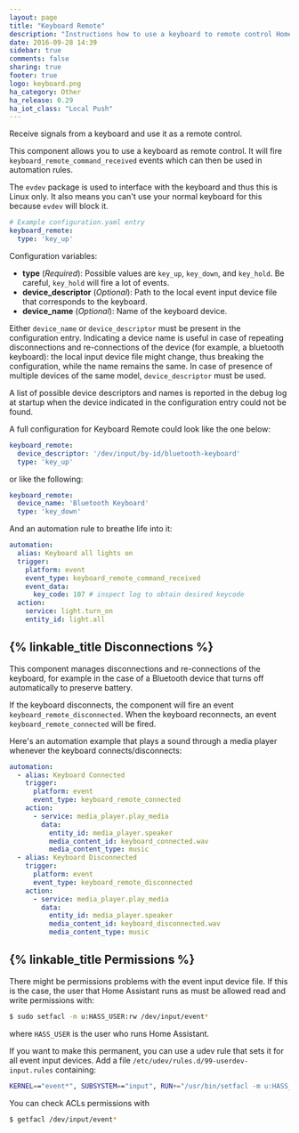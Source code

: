 ```yaml
---
layout: page
title: "Keyboard Remote"
description: "Instructions how to use a keyboard to remote control Home Assistant."
date: 2016-09-28 14:39
sidebar: true
comments: false
sharing: true
footer: true
logo: keyboard.png
ha_category: Other
ha_release: 0.29
ha_iot_class: "Local Push"
---
```


Receive signals from a keyboard and use it as a remote control.

This component allows you to use a keyboard as remote control. It will fire `keyboard_remote_command_received` events which can then be used in automation rules. 

The `evdev` package is used to interface with the keyboard and thus this is Linux only. It also means you can't use your normal keyboard for this because `evdev` will block it.


```yaml
# Example configuration.yaml entry
keyboard_remote:
  type: 'key_up'
```

Configuration variables:

- **type** (*Required*): Possible values are `key_up`, `key_down`, and `key_hold`. Be careful, `key_hold` will fire a lot of events.
- **device_descriptor** (*Optional*): Path to the local event input device file that corresponds to the keyboard.
- **device_name** (*Optional*): Name of the keyboard device.

Either `device_name` or `device_descriptor` must be present in the configuration entry. Indicating a device name is useful in case of repeating disconnections and re-connections of the device (for example, a bluetooth keyboard): the local input device file might change, thus breaking the configuration, while the name remains the same.
In case of presence of multiple devices of the same model, `device_descriptor` must be used.

A list of possible device descriptors and names is reported in the debug log at startup when the device indicated in the configuration entry could not be found.

A full configuration for Keyboard Remote could look like the one below:

```yaml
keyboard_remote:
  device_descriptor: '/dev/input/by-id/bluetooth-keyboard'
  type: 'key_up'
```

or like the following:

```yaml
keyboard_remote:
  device_name: 'Bluetooth Keyboard'
  type: 'key_down'
```

And an automation rule to breathe life into it:

```yaml
automation:
  alias: Keyboard all lights on
  trigger:
    platform: event
    event_type: keyboard_remote_command_received
    event_data:
      key_code: 107 # inspect log to obtain desired keycode
  action:
    service: light.turn_on
    entity_id: light.all
```

## {% linkable_title Disconnections %}
This component manages disconnections and re-connections of the keyboard, for example in the case of a Bluetooth device that turns off automatically to preserve battery.

If the keyboard disconnects, the component will fire an event `keyboard_remote_disconnected`.
When the keyboard reconnects, an event `keyboard_remote_connected` will be fired.

Here's an automation example that plays a sound through a media player whenever the keyboard connects/disconnects:
```yaml
automation:
  - alias: Keyboard Connected
    trigger:
      platform: event
      event_type: keyboard_remote_connected
    action:
      - service: media_player.play_media
        data:
          entity_id: media_player.speaker
          media_content_id: keyboard_connected.wav
          media_content_type: music
  - alias: Keyboard Disconnected
    trigger:
      platform: event
      event_type: keyboard_remote_disconnected
    action:
      - service: media_player.play_media
        data:
          entity_id: media_player.speaker
          media_content_id: keyboard_disconnected.wav
          media_content_type: music
```

## {% linkable_title Permissions %}
There might be permissions problems with the event input device file. If this is the case, the user that Home Assistant runs as must be allowed read and write permissions with:

```bash
$ sudo setfacl -m u:HASS_USER:rw /dev/input/event*
```

where `HASS_USER` is the user who runs Home Assistant.

If you want to make this permanent, you can use a udev rule that sets it for all event input devices. Add a file `/etc/udev/rules.d/99-userdev-input.rules` containing:

```bash
KERNEL=="event*", SUBSYSTEM=="input", RUN+="/usr/bin/setfacl -m u:HASS_USER:rw $env{DEVNAME}"
```

You can check ACLs permissions with

```bash
$ getfacl /dev/input/event*
```
